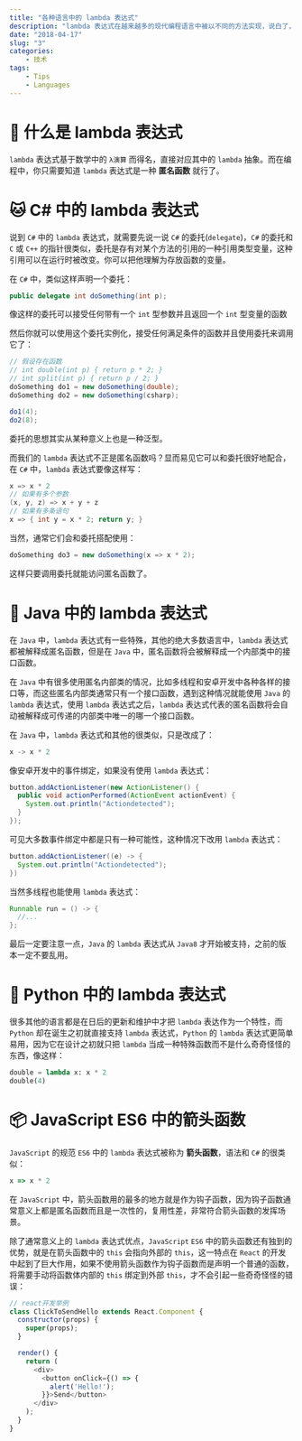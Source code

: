 ```yaml
---
title: "各种语言中的 lambda 表达式"
description: "lambda 表达式在越来越多的现代编程语言中被以不同的方法实现，说白了，lambda 表达式其实就是一种语法糖，代表匿名函数，不过不同的语言中，匿名函数中有着自己的特性。"
date: "2018-04-17"
slug: "3"
categories:
    - 技术
tags:
    - Tips
    - Languages
---
```


# 🤔 什么是 lambda 表达式
`lambda` 表达式基于数学中的 `λ演算` 而得名，直接对应其中的 `lambda` 抽象。而在编程中，你只需要知道 `lambda` 表达式是一种 **匿名函数** 就行了。

# 🐱‍ C# 中的 lambda 表达式
说到 `C#` 中的 `lambda` 表达式，就需要先说一说 `C#` 的委托(`delegate`)，`C#` 的委托和 `C` 或 `C++` 的指针很类似，委托是存有对某个方法的引用的一种引用类型变量，这种引用可以在运行时被改变。你可以把他理解为存放函数的变量。

在 `C#` 中，类似这样声明一个委托：

```csharp
public delegate int doSomething(int p);
```

像这样的委托可以接受任何带有一个 `int` 型参数并且返回一个 `int` 型变量的函数

然后你就可以使用这个委托实例化，接受任何满足条件的函数并且使用委托来调用它了：

```csharp
// 假设存在函数
// int double(int p) { return p * 2; }
// int split(int p) { return p / 2; }
doSomething do1 = new doSomething(double);
doSomething do2 = new doSomething(csharp);

do1(4);
do2(8);
```

委托的思想其实从某种意义上也是一种泛型。

而我们的 `lambda` 表达式不正是匿名函数吗？显而易见它可以和委托很好地配合，在 `C#` 中，`lambda` 表达式要像这样写：

```csharp
x => x * 2
// 如果有多个参数
(x, y, z) => x + y + z
// 如果有多条语句
x => { int y = x * 2; return y; }
```

当然，通常它们会和委托搭配使用：

```csharp
doSomething do3 = new doSomething(x => x * 2);
```

这样只要调用委托就能访问匿名函数了。

# 🥤 Java 中的 lambda 表达式
在 `Java` 中，`lambda` 表达式有一些特殊，其他的绝大多数语言中，`lambda` 表达式都被解释成匿名函数，但是在 `Java` 中，匿名函数将会被解释成一个内部类中的接口函数。

在 `Java` 中有很多使用匿名内部类的情况，比如多线程和安卓开发中各种各样的接口等，而这些匿名内部类通常只有一个接口函数，遇到这种情况就能使用 `Java` 的 `lambda` 表达式，使用 `lambda` 表达式之后，`lambda` 表达式代表的匿名函数将会自动被解释成可传递的内部类中唯一的哪一个接口函数。

在 `Java` 中，`lambda` 表达式和其他的很类似，只是改成了：

```java
x -> x * 2
```

像安卓开发中的事件绑定，如果没有使用 `lambda` 表达式：

```java
button.addActionListener(new ActionListener() {
  public void actionPerformed(ActionEvent actionEvent) {
    System.out.println("Actiondetected");
  }
});
```

可见大多数事件绑定中都是只有一种可能性，这种情况下改用 `lambda` 表达式：

```java
button.addActionListener((e) -> {
  System.out.println("Actiondetected");
})
```

当然多线程也能使用 `lambda` 表达式：

```java
Runnable run = () -> {
  //...
};
```

最后一定要注意一点，`Java` 的 `lambda` 表达式从 `Java8` 才开始被支持，之前的版本一定不要乱用。

# 🍱 Python 中的 lambda 表达式
很多其他的语言都是在日后的更新和维护中才把 `lambda` 表达作为一个特性，而 `Python` 却在诞生之初就直接支持 `lambda` 表达式，`Python` 的 `lambda` 表达式更简单易用，因为它在设计之初就只把 `lambda` 当成一种特殊函数而不是什么奇奇怪怪的东西，像这样：

```python
double = lambda x: x * 2
double(4)
```

# 📦 JavaScript ES6 中的箭头函数
`JavaScript` 的规范 `ES6` 中的 `lambda` 表达式被称为 **箭头函数**，语法和 `C#` 的很类似：

```javascript
x => x * 2
```

在 `JavaScript` 中，箭头函数用的最多的地方就是作为钩子函数，因为钩子函数通常意义上都是匿名函数而且是一次性的，复用性差，非常符合箭头函数的发挥场景。

除了通常意义上的 `lambda` 表达式优点，`JavaScript` `ES6` 中的箭头函数还有独到的优势，就是在箭头函数中的 `this` 会指向外部的 `this`，这一特点在 `React` 的开发中起到了巨大作用，如果不使用箭头函数作为钩子函数而是声明一个普通的函数，将需要手动将函数体内部的 `this` 绑定到外部 `this`，才不会引起一些奇奇怪怪的错误：

```javascript
// react开发举例
class ClickToSendHello extends React.Component {
  constructor(props) {
    super(props);
  }

  render() {
    return (
      <div>
        <button onClick={() => {
          alert('Hello!');
        }}>Send</button>
      </div>
    );
  }
}
```
